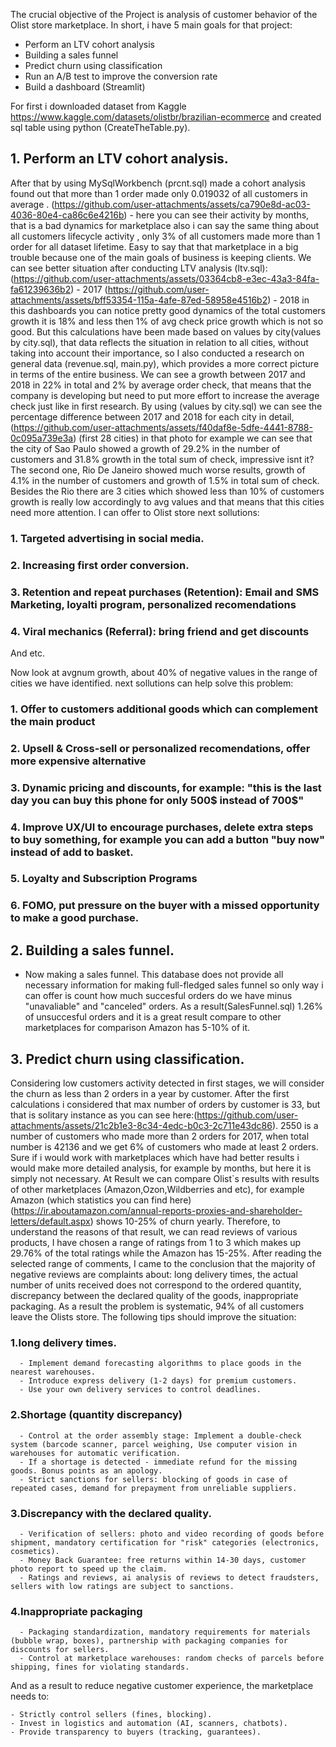 The crucial objective of the Project is analysis of customer behavior of the Olist store marketplace.
In short, i have 5 main goals for that project:

- Perform an LTV cohort analysis
- Building a sales funnel
- Predict churn using classification
- Run an A/B test to improve the conversion rate
- Build a dashboard (Streamlit)

For first i downloaded dataset from Kaggle https://www.kaggle.com/datasets/olistbr/brazilian-ecommerce and created sql table using python (CreateTheTable.py). 

## 1. Perform an LTV cohort analysis.
After that by using MySqlWorkbench (prcnt.sql) made a cohort analysis found out that more than 1 order made only 0.019032 of all customers in average . (https://github.com/user-attachments/assets/ca790e8d-ac03-4036-80e4-ca86c6e4216b) - here you can see their activity by months, that is a bad dynamics for marketplace also i can say the same thing about all customers lifecycle activity , only 3% of all customers made more than 1 order for all dataset lifetime. Easy to say that that marketplace in a big trouble because one of the main goals of business is keeping clients. We can see better situation after conducting LTV analysis (ltv.sql):
(https://github.com/user-attachments/assets/03364cb8-e3ec-43a3-84fa-fa61239636b2) - 2017
(https://github.com/user-attachments/assets/bff53354-115a-4afe-87ed-58958e4516b2) - 2018
in this dashboards you can notice pretty good dynamics of the total customers growth it is 18% and less then 1% of avg check price growth which is not so good. But this calculations have been made based on values by city(values by city.sql), that data reflects the situation in relation to all cities, without taking into account their importance, so I also conducted a research on general data (revenue.sql, main.py), which provides a more correct picture in terms of the entire business.
We can see a growth between 2017 and 2018 in 22% in total and 2% by average order check, that means that the company is developing but need to put more effort to increase the average check just like in first research.
By using (values by city.sql) we can see the percentage difference between 2017 and 2018 for each city in detail, (https://github.com/user-attachments/assets/f40daf8e-5dfe-4441-8788-0c095a739e3a) (first 28 cities) in that photo for example we can see that the city of Sao Paulo showed a growth of 29.2% in the number of customers and 31.8% growth in the total sum of check, impressive isnt it? The second one, Rio De Janeiro showed much worse results, growth of 4.1% in the number of customers and growth of 1.5% in total sum of check. Besides the Rio there are 3 cities which showed less than 10% of customers growth is really low accordingly to avg values and that means that this cities need more attention. 
 I can offer to Olist store next sollutions:
 ### 1. Targeted advertising in social media.
 ### 2. Increasing first order conversion.
 ### 3. Retention and repeat purchases (Retention): Email and SMS Marketing, loyalti program, personalized recomendations
 ### 4. Viral mechanics (Referral): bring friend and get discounts
 And etc.

 Now look at avgnum growth, about 40% of negative values in the range of cities we have identified. next sollutions can help solve this problem:
 
 ### 1. Offer to customers additional goods which can complement the main product
 ### 2. Upsell & Cross-sell or personalized recomendations, offer more expensive alternative 
 ### 3. Dynamic pricing and discounts, for example: "this is the last day you can buy this phone for only 500$ instead of 700$"
 ### 4. Improve UX/UI to encourage purchases, delete extra steps to buy something, for example you can add a button "buy now" instead of add to basket.
 ### 5. Loyalty and Subscription Programs
 ### 6. FOMO, put pressure on the buyer with a missed opportunity to make a good purchase.

## 2. Building a sales funnel.
- Now making a sales funnel. This database does not provide all necessary information for making full-fledged sales funnel so only way i can offer is count how much succesful orders do we have minus "unavaliable" and "canceled" orders. As a result(SalesFunnel.sql) 1.26% of unsuccesful orders and it is a great result compare to other marketplaces for comparison Amazon has 5-10% of it. 

## 3. Predict churn using classification.
Сonsidering low customers activity detected in first stages, we will consider the churn as less than 2 orders in a year by customer. After the first calculations i considered that max number of orders by customer is 33, but that is solitary instance as you can see here:(https://github.com/user-attachments/assets/21c2b1e3-8c34-4edc-b0c3-2c711e43dc86). 2550 is a number of customers who made more than 2 orders for 2017, when total number is 42136 and we get 6% of customers who made at least 2 orders. Sure if i would work with marketplaces which have had better results i would make more detailed analysis, for example by months, but here it is simply not necessary. At Result we can compare Olist`s results with results of other marketplaces (Amazon,Ozon,Wildberries and etc), for example Amazon (which statistics you can find here)(https://ir.aboutamazon.com/annual-reports-proxies-and-shareholder-letters/default.aspx) shows 10-25% of churn yearly. Therefore, to understand the reasons of that result, we can read reviews of various products, I have chosen a range of ratings from 1 to 3 which makes up 29.76% of the total ratings while the Amazon has 15-25%. After reading the selected range of comments, I came to the conclusion that the majority of negative reviews are complaints about: long delivery times, the actual number of units received does not correspond to the ordered quantity, discrepancy between the declared quality of the goods, inappropriate packaging. As a result the problem is systematic, 94% of all customers leave the Olists store. The following tips should improve the situation: 
 ### 1.long delivery times.
      - Implement demand forecasting algorithms to place goods in the nearest warehouses.
	  - Introduce express delivery (1-2 days) for premium customers.
	  - Use your own delivery services to control deadlines.
 ### 2.Shortage (quantity discrepancy)
      - Control at the order assembly stage: Implement a double-check system (barcode scanner, parcel weighing, Use computer vision in warehouses for automatic verification.
	  - If a shortage is detected - immediate refund for the missing goods. Bonus points as an apology.
	  - Strict sanctions for sellers: blocking of goods in case of repeated cases, demand for prepayment from unreliable suppliers.
 ### 3.Discrepancy with the declared quality.
      - Verification of sellers: photo and video recording of goods before shipment, mandatory certification for "risk" categories (electronics, cosmetics).
	  - Money Back Guarantee: free returns within 14-30 days, customer photo report to speed up the claim.
	  - Ratings and reviews, ai analysis of reviews to detect fraudsters, sellers with low ratings are subject to sanctions.
 ### 4.Inappropriate packaging
      - Packaging standardization, mandatory requirements for materials (bubble wrap, boxes), partnership with packaging companies for discounts for sellers.
	  - Control at marketplace warehouses: random checks of parcels before shipping, fines for violating standards.
	  
And as a result to reduce negative customer experience, the marketplace needs to: 

    - Strictly control sellers (fines, blocking).   
    - Invest in logistics and automation (AI, scanners, chatbots).
    - Provide transparency to buyers (tracking, guarantees).

